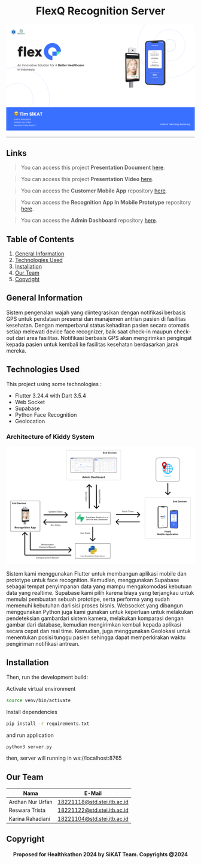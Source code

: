 <h1 align="center">
   FlexQ Recognition Server
</h1>

<p align="center">
  <img src="assets/banner.png" width=600>
</p>

<hr>

## Links

> You can access this project **Presentation Document** [here]().

> You can access this project **Presentation Video** [here]().

> You can access the **Customer Mobile App** repository [here](https://github.com/SiKAT-Healthkathon/customer_flexQ).

> You can access the **Recognition App In Mobile Prototype** repository [here](https://github.com/SiKAT-Healthkathon/recognition_flexQ).

> You can access the **Admin Dashboard** repository [here](https://github.com/SiKAT-Healthkathon/admin-dashboard).

## Table of Contents

1. [General Information](#general-information)
2. [Technologies Used](#technologies-used)
3. [Installation](#installation)
4. [Our Team](#team)
5. [Copyright](#copyright)

<a name="general-information">

## General Information

Sistem pengenalan wajah yang diintegrasikan dengan notifikasi berbasis GPS untuk pendataan presensi dan manajemen antrian pasien di fasilitas kesehatan. Dengan memperbarui status kehadiran pasien secara otomatis setiap melewati device face recognizer, baik saat check-in maupun check-out dari area fasilitas. Notifikasi berbasis GPS akan mengirimkan pengingat kepada pasien untuk kembali ke fasilitas kesehatan berdasarkan jarak mereka.

<a name="technologies-used"></a>

## Technologies Used

This project using some technologies :

- Flutter 3.24.4 with Dart 3.5.4
- Web Socket
- Supabase
- Python Face Recognition
- Geolocation

### Architecture of Kiddy System

<p align="center">
  <img src="assets/arsitektur.png" width=600>
</p>

Sistem kami menggunakan Flutter untuk membangun aplikasi mobile dan prototype untuk face recognition. Kemudian, menggunakan Supabase sebagai tempat penyimpanan data yang mampu mengakomodasi kebutuan data yang realtime. Supabase kami pilih karena biaya yang terjangkau untuk memulai pembuatan sebuah prototipe, serta performa yang sudah memenuhi kebutuhan dari sisi proses bisnis. Websocket yang dibangun menggunakan Python juga kami gunakan untuk keperluan untuk melakukan pendeteksian gambardari sistem kamera, melakukan komparasi dengan gambar dari database, kemudian mengirimkan kembali kepada aplikasi secara cepat dan real time. Kemudian, juga menggunakan Geolokasi untuk menentukan posisi tunggu pasien sehingga dapat memperkirakan waktu pengiriman notifikasi antrean.

<a name="installation">

## Installation

Then, run the development build:

Activate virtual environment

```bash
source venv/bin/activate
```

Install dependencies

```bash
pip install -r requirements.txt
```

and run application

```bash
python3 server.py
```

then, server will running in ws://localhost:8765

<a name="team">

## Our Team

| Nama             | E-Mail                      |
| ---------------- | --------------------------- |
| Ardhan Nur Urfan | 18221118@std.stei.itb.ac.id |
| Reswara Trista   | 18221122@std.stei.itb.ac.id |
| Karina Rahadiani | 18221104@std.stei.itb.ac.id |

<a name="copyright"></a>

## Copyright

<h4 align="center">
  Proposed for Healthkathon 2024 by SiKAT Team. Copyrights @2024
</h4>

</hr>
